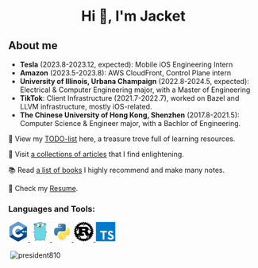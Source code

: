<h1 align="center">Hi 👋, I'm Jacket</h1>
<p align="left">
</p>

## About me
- **Tesla** (2023.8-2023.12, expected): Mobile iOS Engineering Intern
- **Amazon** (2023.5-2023.8): AWS CloudFront, Control Plane intern
- **University of Illinois, Urbana Champaign** (2022.8-2024.5, expected): Electrical & Computer Engineering major, with a Master of Engineering
- **TikTok**: Client Infrastructure (2021.7-2022.7), worked on Bazel and LLVM infrastructure, mostly iOS-related.
- **The Chinese University of Hong Kong, Shenzhen** (2017.8-2021.5): Computer Science & Engineer major, with a Bachlor of Engineering.

💬 View my [TODO-list](https://qo0rpw16is.larksuite.com/docx/Iqp4djbEWoavRzxtS2Eu0WY3sfb) here, a treasure trove full of learning resources.

📎 Visit [a collections of articles](https://qo0rpw16is.larksuite.com/drive/folder/fldusqzmzOa7TsZYAmmNd78IZmd) that I find enlightening.

📚 Read [a list of books](https://qo0rpw16is.larksuite.com/drive/folder/fldusAokxXhRYB53KFdIotFkr3b) I highly recommend and make many notes.

📄 Check my [Resume](https://github.com/PRESIDENT810/PRESIDENT810/blob/main/Resume.pdf).


<h3 align="left">Languages and Tools:</h3>
<p align="left"> <a href="https://www.w3schools.com/cpp/" target="_blank" rel="noreferrer"> <img src="https://raw.githubusercontent.com/devicons/devicon/master/icons/cplusplus/cplusplus-original.svg" alt="cplusplus" width="40" height="40"/> </a> <a href="https://golang.org" target="_blank" rel="noreferrer"> <img src="https://raw.githubusercontent.com/devicons/devicon/master/icons/go/go-original.svg" alt="go" width="40" height="40"/> </a> <a href="https://www.python.org" target="_blank" rel="noreferrer"> <img src="https://raw.githubusercontent.com/devicons/devicon/master/icons/python/python-original.svg" alt="python" width="40" height="40"/> </a> <a href="https://www.rust-lang.org" target="_blank" rel="noreferrer"> <img src="https://raw.githubusercontent.com/devicons/devicon/master/icons/rust/rust-plain.svg" alt="rust" width="40" height="40"/> </a> <a href="https://www.typescriptlang.org/" target="_blank" rel="noreferrer"> <img src="https://raw.githubusercontent.com/devicons/devicon/master/icons/typescript/typescript-original.svg" alt="typescript" width="40" height="40"/> </a> </p>

<p>&nbsp;<img align="center" src="https://github-readme-stats.vercel.app/api?username=president810&show_icons=true&locale=en&count_private=true&theme=cobalt" alt="president810" /></p>
